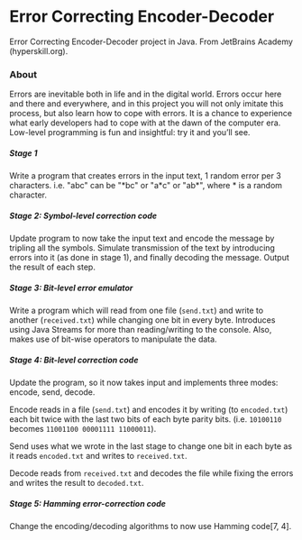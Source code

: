 # Error Correcting Encoder-Decoder

Error Correcting Encoder-Decoder project in Java. From JetBrains Academy (hyperskill.org).

### About
Errors are inevitable both in life and in the digital world. Errors occur here and there and everywhere, and in this 
project you will not only imitate this process, but also learn how to cope with errors. It is a chance to experience 
what early developers had to cope with at the dawn of the computer era. Low-level programming is fun and insightful: 
try it and you’ll see.

##### Stage 1
Write a program that creates errors in the input text, 1 random error per 3 characters.
i.e. "abc" can be "\*bc" or "a\*c" or "ab\*", where * is a random character.

##### Stage 2: Symbol-level correction code
Update program to now take the input text and encode the message by tripling all the symbols. Simulate transmission of
the text by introducing errors into it (as done in stage 1), and finally decoding the message. Output the result of each
step.

##### Stage 3: Bit-level error emulator
Write a program which will read from one file (`send.txt`) and write to another (`received.txt`) while changing one bit
in every byte. Introduces using Java Streams for more than reading/writing to the console. Also, makes use of bit-wise
operators to manipulate the data.

##### Stage 4: Bit-level correction code
Update the program, so it now takes input and implements three modes: encode, send, decode.

Encode reads in a file (`send.txt`) and encodes it by writing (to `encoded.txt`) each bit twice with the last two bits 
of each byte parity bits. (i.e. `10100110` becomes `11001100 00001111 11000011`).

Send uses what we wrote in the last stage to change one bit in each byte as it reads `encoded.txt` and writes to 
`received.txt`.

Decode reads from `received.txt` and decodes the file while fixing the errors and writes the result to `decoded.txt`.

##### Stage 5: Hamming error-correction code
Change the encoding/decoding algorithms to now use Hamming code[7, 4]. 